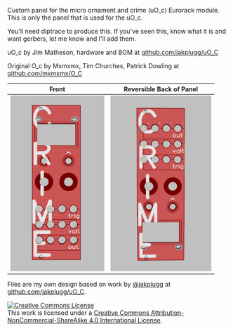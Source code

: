 Custom panel for the micro ornament and crime (uO_c) Eurorack module. This is only the panel that is used for the uO_c.

You'll need diptrace to produce this. If you've seen this, know what it is and want gerbers, let me know and I'll add them.

uO_c by Jim Matheson, hardware and BOM at <a href="https://github.com/jakplugg/uO_C">github.com/jakplugg/uO_C</a>

Original O_c by Mxmxmx, Tim Churches, Patrick Dowling at <a href="https://github.com/mxmxmx/oc">github.com/mxmxmx/O_C</a>

Front                      |  Reversible Back of Panel
:-------------------------:|:-------------------------:
<img src="img/panel.png" alt="drawing" height="400px"/> |  <img src="img/panel-reverse.png" alt="drawing" height="400px"/>

Files are my own design based on work by <a href="https://github.com/jakplugg/">@jakplugg</a> at <a href="https://github.com/jakplugg/uO_C">github.com/jakplugg/uO_C</a>.

<a rel="license" href="http://creativecommons.org/licenses/by-nc-sa/4.0/"><img alt="Creative Commons License" style="border-width:0" src="https://i.creativecommons.org/l/by-nc-sa/4.0/88x31.png" /></a><br />This work is licensed under a <a rel="license" href="http://creativecommons.org/licenses/by-nc-sa/4.0/">Creative Commons Attribution-NonCommercial-ShareAlike 4.0 International License</a>.

